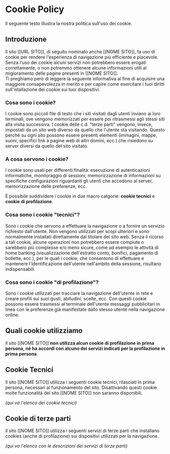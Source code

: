 # Cookie Policy
Il seguente testo illustra la nostra politica sull'uso dei cookie.

## Introduzione
Il sito [[URL SITO]], di seguito nominato anche [[NOME SITO]], fa uso di cookie per rendere l'esperienza di navigazione più efficiente e piacevole.<br>
Senza l'uso dei cookie alcuni servizi non potrebbero essere erogati correttamente, o non potremmo ottenere alcune informazioni utili al migioramento delle pagine presenti in [[NOME SITO]].<br>
Ti preghiamo però di leggere la seguente informativa al fine di acquisire una maggiore consapevolezza in merito e per capire come esercitare i tuoi diritti sull'istallazione dei cookie sui tuoi dispositivi. 

### Cosa sono i cookie?
I cookie sono piccoli file di testo che i siti visitati dagli utenti inviano ai loro terminali, ove vengono memorizzati per essere poi ritrasmessi agli stessi siti alla visita successiva. I cookie delle c.d. "terze parti" vengono, invece, impostati da un sito web diverso da quello che l'utente sta visitando. Questo perché su ogni sito possono essere presenti elementi (immagini, mappe, suoni, specifici link a pagine web di altri domini, ecc.) che risiedono su server diversi da quello del sito visitato.

### A cosa servono i cookie?
I cookie sono usati per differenti finalità: esecuzione di autenticazioni informatiche, monitoraggio di sessioni, memorizzazione di informazioni su specifiche configurazioni riguardanti gli utenti che accedono al server, memorizzazione delle preferenze, ecc.

&Egrave; possibile suddividere i cookie in due macro catgorie: **cookie tecnici** e **cookie di profilazione**.

### Cosa sono i cookie "tecnici"?
Sono i cookie che servono a effettuare la navigazione o a fornire un servizio richiesto dall'utente. Non vengono utilizzati per scopi ulteriori e sono normalmente installati direttamente dal titolare del sito web.
Senza il ricorso a tali cookie, alcune operazioni non potrebbero essere compiute o sarebbero più complesse e/o meno sicure, come ad esempio le attività di home banking (visualizzazione dell'estratto conto, bonifici, pagamento di bollette, ecc.), per le quali i cookie, che consentono di effettuare e mantenere l'identificazione dell'utente nell'ambito della sessione, risultano indispensabili.

### Cosa sono i cookie "di profilazione"?

Sono i cookie utilizzati per tracciare la navigazione dell'utente in rete e creare profili sui suoi gusti, abitudini, scelte, ecc. Con questi cookie possono essere trasmessi al terminale dell'utente messaggi pubblicitari in linea con le preferenze già manifestate dallo stesso utente nella navigazione online.

## Quali cookie utilizziamo

Il sito [[NOME SITO]] **non utilizza alcun cookie di profilazione in prima persona, né ha accordi con alcuno dei servizi indicati per la profilazione in prima persona**.

## Cookie Tecnici
Il sito [[NOME SITO]] utilizza i seguenti cookie tecnici, rilasciati in prima persona, necessari al funzionamento del sito. Disattivando questi cookie molte funzionalità del sito [[NOME SITO]] non saranno disponibili.

*(qui va l'elenco dei cookie tecnici)*

## Cookie di terze parti
Il sito [[NOME SITO]] utilizza i seguenti servizi di terze parti che installano cookies (anche di profilazione) sui dispositivi utilizzati per la navigazione.

*(qui va l'elenco con le descrizioni dei servizi di terze parti)*

